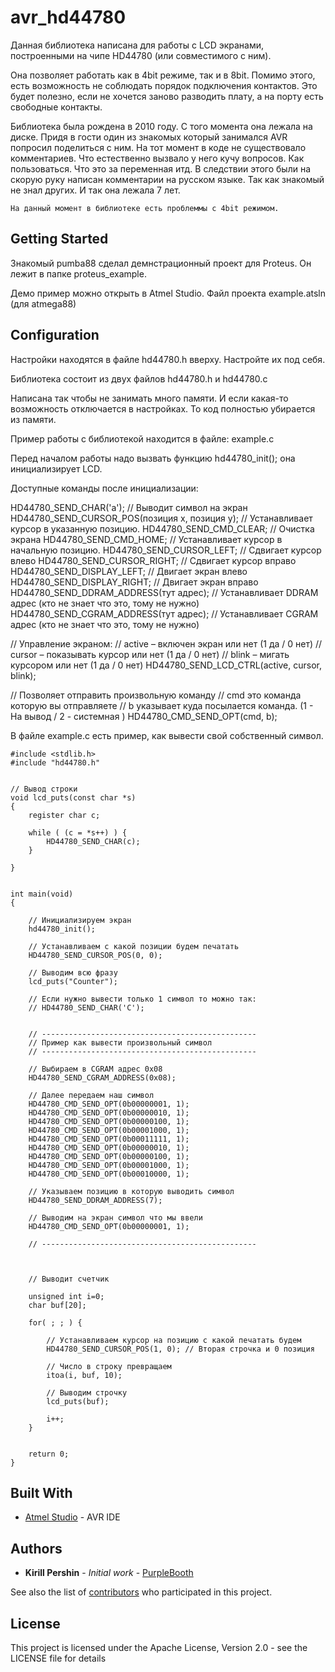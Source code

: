 # avr_hd44780


Данная библиотека написана для работы с LCD экранами, построенными на чипе HD44780 (или совместимого с ним). 

Она позволяет работать как в 4bit режиме, так и в 8bit. Помимо этого, есть возможность не соблюдать порядок
подключения контактов. Это будет полезно, если не хочется заново разводить плату, а на порту
есть свободные контакты.

Библиотека была рождена в 2010 году.  С того момента она лежала на диске. 
Придя в гости один из знакомых который занимался AVR попросил поделиться с ним. 
На тот момент в коде не существовало комментариев. Что естественно вызвало у него кучу вопросов.
Как пользоваться. Что это за переменная итд.
В следствии этого были на скорую руку написан комментарии на русском языке. Так как знакомый не знал других.
И так она лежала 7 лет.


```
На данный момент в библиотеке есть проблеммы с 4bit режимом. 
```


## Getting Started

Знакомый pumba88 сделал демнстрационный проект для Proteus. Он лежит в папке proteus_example.

Демо пример можно открыть в Atmel Studio. Файл проекта example.atsln (для atmega88)


## Configuration

Настройки находятся в файле hd44780.h вверху. Настройте их под себя.

Библиотека состоит из двух файлов hd44780.h и hd44780.с

Написана так чтобы не занимать много памяти. И если какая-то возможность отключается в настройках.
То код полностью убирается из памяти.

Пример работы с библиотекой находится в файле:  example.c

Перед началом работы надо вызвать функцию hd44780_init(); она инициализирует LCD.

Доступные команды после инициализации:

HD44780_SEND_CHAR('a');    // Выводит символ на экран
HD44780_SEND_CURSOR_POS(позиция x, позиция y);  // Устанавливает курсор в указанную позицию.
HD44780_SEND_CMD_CLEAR;	// Очистка экрана
HD44780_SEND_CMD_HOME;   // Устанавливает курсор в начальную позицию.
HD44780_SEND_CURSOR_LEFT;    // Сдвигает курсор влево
HD44780_SEND_CURSOR_RIGHT;   // Сдвигает курсор вправо
HD44780_SEND_DISPLAY_LEFT;    // Двигает экран влево
HD44780_SEND_DISPLAY_RIGHT;     // Двигает экран вправо
HD44780_SEND_DDRAM_ADDRESS(тут адрес);  // Устанавливает DDRAM адрес (кто не знает что это, тому не нужно)
HD44780_SEND_CGRAM_ADDRESS(тут адрес);  // Устанавливает CGRAM адрес (кто не знает что это, тому не нужно)


// Управление экраном:
// active – включен экран или нет (1 да / 0 нет)
// cursor – показывать курсор или нет (1 да / 0 нет)
// blink – мигать курсором или нет (1 да / 0 нет)
HD44780_SEND_LCD_CTRL(active, cursor, blink);

// Позволяет отправить произвольную команду 
// cmd это команда которую вы отправляете
// b указывает куда посылается команда.  (1 - На вывод /  2 - системная )
HD44780_CMD_SEND_OPT(cmd, b);


В файле example.c есть пример, как вывести свой собственный символ.

```
#include <stdlib.h>
#include "hd44780.h"


// Вывод строки
void lcd_puts(const char *s)
{
    register char c;

    while ( (c = *s++) ) {
        HD44780_SEND_CHAR(c);
    }

}


int main(void)
{  

	// Инициализируем экран
	hd44780_init();

	// Устанавливаем с какой позиции будем печатать
	HD44780_SEND_CURSOR_POS(0, 0);

	// Выводим всю фразу
	lcd_puts("Counter");

	// Если нужно вывести только 1 символ то можно так:
	// HD44780_SEND_CHAR('C');

	
	// ------------------------------------------------
	// Пример как вывести произвольный символ	
	// ------------------------------------------------

	// Выбираем в CGRAM адрес 0x08
	HD44780_SEND_CGRAM_ADDRESS(0x08);

	// Далее передаем наш символ
	HD44780_CMD_SEND_OPT(0b00000001, 1); 
	HD44780_CMD_SEND_OPT(0b00000010, 1); 
	HD44780_CMD_SEND_OPT(0b00000100, 1); 
	HD44780_CMD_SEND_OPT(0b00001000, 1); 
	HD44780_CMD_SEND_OPT(0b00011111, 1); 
	HD44780_CMD_SEND_OPT(0b00000010, 1); 
	HD44780_CMD_SEND_OPT(0b00000100, 1); 
	HD44780_CMD_SEND_OPT(0b00001000, 1); 
	HD44780_CMD_SEND_OPT(0b00010000, 1); 

	// Указываем позицию в которую выводить символ
	HD44780_SEND_DDRAM_ADDRESS(7);

	// Выводим на экран символ что мы ввели
	HD44780_CMD_SEND_OPT(0b00000001, 1); 

	// ------------------------------------------------
	
	

	// Выводит счетчик
	
	unsigned int i=0;
	char buf[20];

	for( ; ; ) {

		// Устанавливаем курсор на позицию с какой печатать будем
		HD44780_SEND_CURSOR_POS(1, 0); // Вторая строчка и 0 позиция

		// Число в строку превращаем
		itoa(i, buf, 10);
	
		// Выводим строчку
		lcd_puts(buf);

		i++;
	}
	

	return 0;
}

```

## Built With

* [Atmel Studio](http://www.atmel.com/tools/atmelstudio.aspx) - AVR IDE

## Authors

* **Kirill Pershin** - *Initial work* - [PurpleBooth](https://github.com/GnumBix)

See also the list of [contributors](https://github.com/gnumbix/avr_hd44780/contributors) who participated in this project.

## License

This project is licensed under the Apache License, Version 2.0 - see the LICENSE file for details

